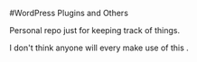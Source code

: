 #WordPress Plugins and Others

Personal repo just for keeping track of things.

I don't think anyone will every make use of this .
